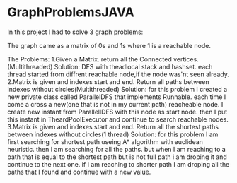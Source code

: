 # GraphProblemsJAVA



In this project I had to solve 3 graph problems:

The graph came as a matrix of 0s and 1s where 1 is a reachable node.

The Problems:
  1.Given a Matrix. return all the Connected vertices.(Multithreaded)
  Solution:
    DFS with theadlocal stack and hashset.
    each thread started from diffrent reachable node,if the node was'nt seen already.
  2.Matrix is given and indexes start and end. Return all paths between indexes without circles(Multithreaded)
    Solution:
      for this problem I created a new private class called ParallelDFS that implements Runnable.
      each time I come a cross a new(one that is not in my current path) reacheable node.
      I create new instant from ParallellDFS with this node as start node.
      then I put this instant in TheardPoolExecutor and continue to search reachable nodes.  
  3.Matrix is given and indexes start and end. Return all the shortest paths between indexes without circles(1 thread)
    Solution:
      for this problem I am first searching for shortest path useing A* algorithm with euclidean heuristic.
      then I am searching for all the paths.
      but when I am reaching to a path that is equal to the shortest path but is not full path i am droping it and continue to the next one.
      if I am reaching to shorter path I am droping all the paths that I found and continue with a new value.
